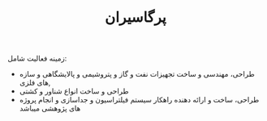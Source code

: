 ﻿---
layout: post
title: پرگاسیران
name_en: pargasiran
company_slug: pargasiran
logo: 
cover: 
company_count:
founded:
location: ""
total_review: 
total_interview: 
salary_avg: 
salary_min: 
salary_max: 
rate: 
view_count: 
industry: نفت و گاز
city: تهران, تهران
size_en: S
size: 11-50 نفر
site: http://www.pargasiran.com/
---

زمینه فعالیت شامل:
- طراحی، مهندسی و ساخت تجهیزات نفت و گاز و پتروشیمی و پالایشگاهی و سازه های فلزی,
- طراحی و ساخت انواع شناور و کشتی
- طراحی، ساخت و ارائه دهنده راهکار سیستم فیلتراسیون و جداسازی و انجام پروژه های پژوهشی میباشد